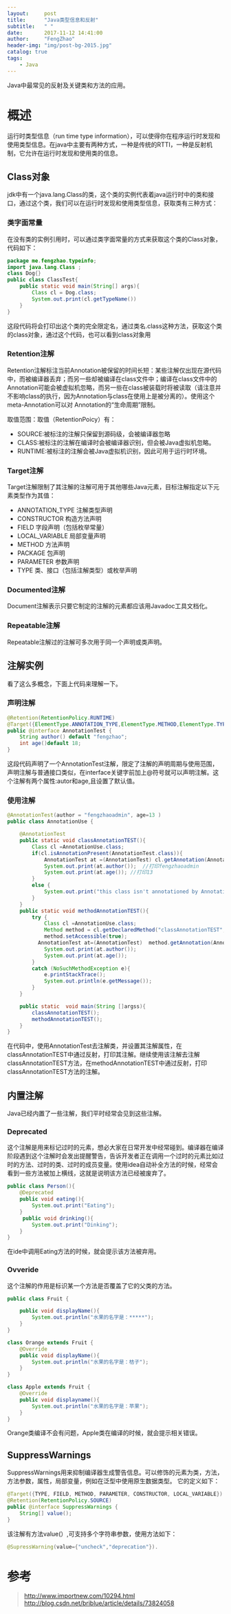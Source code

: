 ```yaml
---
layout:     post
title:      "Java类型信息和反射"
subtitle:   " "
date:       2017-11-12 14:41:00
author:     "FengZhao"
header-img: "img/post-bg-2015.jpg"
catalog: true
tags:
    - Java
---
```

Java中最常见的反射及关键类和方法的应用。

<!-- more -->

# 概述

运行时类型信息（run time type information），可以使得你在程序运行时发现和使用类型信息。在java中主要有两种方式，一种是传统的RTTI，一种是反射机制，它允许在运行时发现和使用类的信息。

## Class对象
    
jdk中有一个java.lang.Class<T>的类，这个类的实例代表着java运行时中的类和接口，通过这个类，我们可以在运行时发现和使用类型信息，获取类有三种方式：

### 类字面常量

在没有类的实例引用时，可以通过类字面常量的方式来获取这个类的Class对象，代码如下：
```java
package me.fengzhao.typeinfo;
import java.lang.Class ;
class Dog{}
public class ClassTest{
    public static void main(String[] args){
        Class cl = Dog.class;
        System.out.print(cl.getTypeName())
    }
}
```
这段代码将会打印出这个类的完全限定名，通过类名.class这种方法，获取这个类的class对象，通过这个代码，也可以看到class对象用



### 





### Retention注解
Retention注解标注当前Annotation被保留的时间长短：某些注解仅出现在源代码中，而被编译器丢弃；而另一些却被编译在class文件中；编译在class文件中的Annotation可能会被虚拟机忽略，而另一些在class被装载时将被读取（请注意并不影响class的执行，因为Annotation与class在使用上是被分离的）。使用这个meta-Annotation可以对 Annotation的“生命周期”限制。

取值范围：取值（RetentionPoicy）有：
+ SOURCE:被标注的注解只保留到源码级，会被编译器忽略
+ CLASS:被标注的注解在编译时会被编译器识别，但会被Java虚拟机忽略。
+ RUNTIME:被标注的注解会被Java虚拟机识别，因此可用于运行时环境。

### Target注解

Target注解限制了其注解的注解可用于其他哪些Java元素，目标注解指定以下元素类型作为其值：

+ ANNOTATION_TYPE	注解类型声明
+ CONSTRUCTOR	构造方法声明
+ FIELD	字段声明（包括枚举常量）
+ LOCAL_VARIABLE	局部变量声明
+ METHOD	方法声明
+ PACKAGE	包声明
+ PARAMETER	参数声明
+ TYPE	类、接口（包括注解类型）或枚举声明

### Documented注解
Document注解表示只要它制定的注解的元素都应该用Javadoc工具文档化。

### Repeatable注解
Repeatable注解过的注解可多次用于同一个声明或类声明。




## 注解实例

看了这么多概念，下面上代码来理解一下。


### 声明注解

``` java
@Retention(RetentionPolicy.RUNTIME)
@Target({ElementType.ANNOTATION_TYPE,ElementType.METHOD,ElementType.TYPE,ElementType.FIELD})
public @interface AnnotationTest {
    String author() default "fengzhao";
    int age()default 18;
}
```
这段代码声明了一个AnnotationTest注解，限定了注解的声明周期与使用范围，声明注解与普通接口类似，在interface关键字前加上@符号就可以声明注解。这个注解有两个属性:autor和age,且设置了默认值。

### 使用注解

```java
@AnnotationTest(author = "fengzhaoadmin", age=13 )
public class AnnotationUse {

    @AnnotationTest
    public static void classAnnotationTEST(){
        Class cl =AnnotationUse.class;
        if(cl.isAnnotationPresent(AnnotationTest.class)){
            AnnotationTest at =(AnnotationTest) cl.getAnnotation(AnnotationTest.class);
            System.out.print(at.author());  //打印fengzhaoadmin
            System.out.print(at.age()); //打印13
        }
        else {
            System.out.print("this class isn't annotationed by AnnotationTest ");
        }
    }
    public static void methodAnnotationTEST(){
        try {
            Class cl =AnnotationUse.class;
            Method method = cl.getDeclaredMethod("classAnnotationTEST",(Class [])null );
            method.setAccessible(true);
          AnnotationTest at=(AnnotationTest)  method.getAnnotation(AnnotationTest.class);
            System.out.print(at.author());
            System.out.print(at.age());
        }
        catch (NoSuchMethodException e){
            e.printStackTrace();
            System.out.println(e.getMessage());
        }
    }

    public static  void main(String []argss){
        classAnnotationTEST();
        methodAnnotationTEST();
    }
}
```

在代码中，使用AnnotationTest去注解类，并设置其注解属性，在classAnnotationTEST中通过反射，打印其注解。继续使用该注解去注解classAnnotationTEST方法，在methodAnnotationTEST中通过反射，打印classAnnotationTEST方法的注解。



## 内置注解

Java已经内置了一些注解，我们平时经常会见到这些注解。

### Deprecated

这个注解是用来标记过时的元素，想必大家在日常开发中经常碰到。编译器在编译阶段遇到这个注解时会发出提醒警告，告诉开发者正在调用一个过时的元素比如过时的方法、过时的类、过时的成员变量。使用idea自动补全方法的时候，经常会看到一些方法被加上横线，这就是说明该方法已经被废弃了。 

```java
public class Person(){
    @Deprecated
    public void eating(){
        System.out.print("Eating");
    }
     public void drinking(){
        System.out.print("Dinking");
    }
}
```
在ide中调用Eating方法的时候，就会提示该方法被弃用。

### Ovveride
这个注解的作用是标识某一个方法是否覆盖了它的父类的方法。

```java
public class Fruit {

    public void displayName(){
        System.out.println("水果的名字是：*****");
    }
}

class Orange extends Fruit {
    @Override
    public void displayName(){
        System.out.println("水果的名字是：桔子");
    }
}

class Apple extends Fruit {
    @Override
    public void displayname(){
        System.out.println("水果的名字是：苹果");
    }
} 
```
Orange类编译不会有问题，Apple类在编译的时候，就会提示相关错误。


## SuppressWarnings

SuppressWarnings用来抑制编译器生成警告信息。可以修饰的元素为类，方法，方法参数，属性，局部变量，例如在泛型中使用原生数据类型。
它的定义如下：
```java
@Target({TYPE, FIELD, METHOD, PARAMETER, CONSTRUCTOR, LOCAL_VARIABLE})
@Retention(RetentionPolicy.SOURCE)
public @interface SuppressWarnings {
    String[] value();
}
```
该注解有方法value(）,可支持多个字符串参数，使用方法如下：
```java
@SupressWarning(value={"uncheck","deprecation"}).
```

# 参考

>  http://www.importnew.com/10294.html
> http://blog.csdn.net/briblue/article/details/73824058